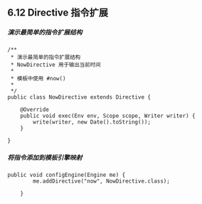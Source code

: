 ## 6.12 Directive 指令扩展

##### 演示最简单的指令扩展结构

```
/**
 * 演示最简单的指令扩展结构
 * NowDirective 用于输出当前时间
 *
 * 模板中使用 #now()
 *
 */
public class NowDirective extends Directive {

	@Override
	public void exec(Env env, Scope scope, Writer writer) {
		write(writer, new Date().toString());
	}

}
```

##### 将指令添加到模板引擎映射

```
public void configEngine(Engine me) {
		me.addDirective("now", NowDirective.class);

	}
```
